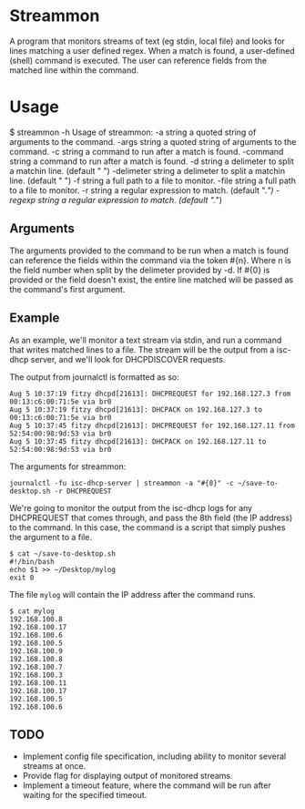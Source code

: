 # Streammon
A program that monitors streams of text (eg stdin, local file) and looks for lines matching a user defined regex.
When a match is found, a user-defined (shell) command is executed. The user can reference fields from the matched line
within the command.

# Usage
$ streammon -h
Usage of streammon:
  -a string
        a quoted string of arguments to the command.
  -args string
        a quoted string of arguments to the command.
  -c string
        a command to run after a match is found.
  -command string
        a command to run after a match is found.
  -d string
        a delimeter to split a matchin line. (default " ")
  -delimeter string
        a delimeter to split a matchin line. (default " ")
  -f string
        a full path to a file to monitor.
  -file string
        a full path to a file to monitor.
  -r string
        a regular expression to match. (default ".*")
  -regexp string
        a regular expression to match. (default ".*")

## Arguments
The arguments provided to the command to be run when a match is found can reference the fields within the command via the token #{n}. Where n is the field number when split by the delimeter provided by -d. If #{0} is provided or the field doesn't exist, the entire line matched will be passed as the command's first argument.

## Example
As an example, we'll monitor a text stream via stdin, and run a command that writes matched lines to a file.
The stream will be the output from a isc-dhcp server, and we'll look for DHCPDISCOVER requests.

The output from journalctl is formatted as so:
```
Aug 5 10:37:19 fitzy dhcpd[21613]: DHCPREQUEST for 192.168.127.3 from 00:13:c6:00:71:5e via br0
Aug 5 10:37:19 fitzy dhcpd[21613]: DHCPACK on 192.168.127.3 to 00:13:c6:00:71:5e via br0
Aug 5 10:37:45 fitzy dhcpd[21613]: DHCPREQUEST for 192.168.127.11 from 52:54:00:98:9d:53 via br0
Aug 5 10:37:45 fitzy dhcpd[21613]: DHCPACK on 192.168.127.11 to 52:54:00:98:9d:53 via br0
```

The arguments for streammon:
```
journalctl -fu isc-dhcp-server | streammon -a "#{8}" -c ~/save-to-desktop.sh -r DHCPREQUEST
```

We're going to monitor the output from the isc-dhcp logs for any DHCPREQUEST that comes through, and pass the 8th field (the IP address) to the command. In this case, the command is a script that simply pushes the argument to a file.

```
$ cat ~/save-to-desktop.sh
#!/bin/bash
echo $1 >> ~/Desktop/mylog
exit 0
```

The file `mylog` will contain the IP address after the command runs.

```
$ cat mylog
192.168.100.8
192.168.100.17
192.168.100.6
192.168.100.5
192.168.100.9
192.168.100.8
192.168.100.7
192.168.100.3
192.168.100.11
192.168.100.17
192.168.100.5
192.168.100.6
```

## TODO
- Implement config file specification, including ability to monitor several streams at once.
- Provide flag for displaying output of monitored streams.
- Implement a timeout feature, where the command will be run after waiting for the specified timeout.